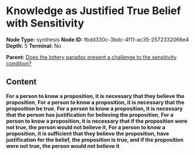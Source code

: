 # Knowledge as Justified True Belief with Sensitivity

**Node Type:** synthesis
**Node ID:** fbdd330c-3bdc-4f11-ac35-2572332066e4
**Depth:** 5
**Terminal:** No

**Parent:** [Does the lottery paradox present a challenge to the sensitivity condition?](does-the-lottery-paradox-present-a-challenge-to-the-sensitivity-condition-antithesis-63a70ed6-5617-4434-9c04-d705bb1a6d5a.md)

## Content

**For a person to know a proposition, it is necessary that they believe the proposition**, **For a person to know a proposition, it is necessary that the proposition be true**, **For a person to know a proposition, it is necessary that the person has justification for believing the proposition**, **For a person to know a proposition, it is necessary that if the proposition were not true, the person would not believe it**, **For a person to know a proposition, it is sufficient that they believe the proposition, have justification for the belief, the proposition is true, and if the proposition were not true, the person would not believe it**
